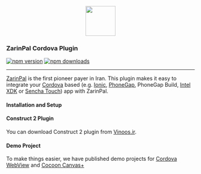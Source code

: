<p align="center">
  <img src="https://help.zarinpal.com/logo2.png" height="80"/>
</p>

### ZarinPal Cordova Plugin
[![npm version](https://img.shields.io/npm/v/zarinpal-cordova-plugin.svg)](https://www.npmjs.com/package/zarinpal-cordova-plugin) [![npm downloads](https://img.shields.io/npm/dm/zarinpal-cordova-plugin.svg)](https://www.npmjs.com/package/zarinpal-cordova-plugin)

---

[ZarinPal](https://onesignal.com/) is the first pioneer payer in Iran. This plugin makes it easy to integrate your [Cordova](http://cordova.apache.org/) based (e.g. [Ionic](http://ionicframework.com/), [PhoneGap](https://phonegap.com/), PhoneGap Build, [Intel XDK](https://software.intel.com/en-us/intel-xdk/documentation) or [Sencha Touch](https://www.sencha.com/products/touch/)) app with ZarinPal. 

#### Installation and Setup


#### Construct 2 Plugin
You can download Construct 2 plugin from [Vinoos.ir](http://vinoos.ir/help/plugins/zarinpal.php).

#### Demo Project
To make things easier, we have published demo projects for [Cordova WebView](https://github.com/VinoosIr/zarinpal-cordova-plugin/blob/master/demo/ZarinPal.apk?raw=true) and [Cocoon Canvas+](https://github.com/VinoosIr/zarinpal-cordova-plugin/blob/master/demo/ZarinPal-Canvas.apk?raw=true)